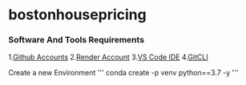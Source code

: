 # bostonhousepricing
### Software And Tools Requirements

1.[Github Accounts](https://github.com)
2.[Render Account](https://render.com)
3.[VS Code IDE](https://code.visualstudio.com)
4.[GitCLI](https://git-scm.com/docs/gitcli)

Create a new Environment 
'''
conda create -p venv python==3.7 -y
'''